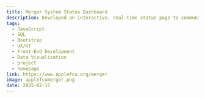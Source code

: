 ```yaml
---
title: Merger System Status Dashboard
description: Developed an interactive, real-time status page to communicate system conversion progress to members during a multimillion-dollar merger. Designed a clear and intuitive user interface with custom UX/UI elements using JavaScript, SQL, and Bootstrap.
tags:
  - JavaScript
  - SQL
  - Bootstrap
  - UX/UI
  - Front-End Development
  - Data Visualization
  - project
  - homepage
link: https://www.applefcu.org/merger
image: applefcumerger.png
date: 2025-02-15
---
```

